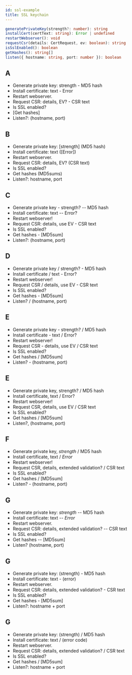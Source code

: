 ```yaml
---
id: ssl-example
title: SSL keychain
---
```


```typescript
generatePrivateKey(strength?: number): string
installCert(certText: string): Error | undefined
restartWebserver(): void
requestCsr(details: CertRequest, ev: boolean): string
isSslEnabled(): boolean
getHashes(): string[]
listen({ hostname: string, port: number }): boolean
```

## A

* Generate private key: strength - MD5 hash
* Install certificate: text - Error
* Restart webserver.
* Request CSR: details, EV? - CSR text
* Is SSL enabled?
* [Get hashes]
* Listen?: (hostname, port)

## B

* Generate private key: [strength] (MD5 hash)
* Install certificate: text ([Error])
* Restart webserver.
* Request CSR: details, EV? (CSR text)
* Is SSL enabled?
* Get hashes (MD5sums)
* Listen?: hostname, port

## C

* Generate private key - strength? -- MD5 hash
* Install certificate: text -- Error?
* Restart webserver!
* Request CSR: details, use EV - CSR text
* Is SSL enabled?
* Get hashes - [MD5sum]
* Listen?: (hostname, port)

## D

* Generate private key / strength? - MD5 hash
* Install certificate / text - Error?
* Restart webserver!
* Request CSR / details, use EV - CSR text
* Is SSL enabled?
* Get hashes - [MD5sum]
* Listen? / (hostname, port)

## E

* Generate private key - strength? / MD5 hash
* Install certificate - text / Error?
* Restart webserver!
* Request CSR - details, use EV  / CSR text
* Is SSL enabled?
* Get hashes / [MD5sum]
* Listen? - (hostname, port)

## E

* Generate private key, strength? / MD5 hash
* Install certificate, text / Error?
* Restart webserver!
* Request CSR, details, use EV  / CSR text
* Is SSL enabled?
* Get hashes / [MD5sum]
* Listen?, (hostname, port)

## F

* Generate private key, _strength_ / MD5 hash
* Install certificate, text / _Error_
* Restart webserver!
* Request CSR, details, extended validation?  / CSR text
* Is SSL enabled?
* Get hashes / [MD5sum]
* Listen? - (hostname, port)

## G

* Generate private key: _strength_ -- MD5 hash
* Install certificate: text -- _Error_
* Restart webserver.
* Request CSR: details, extended validation?  -- CSR text
* Is SSL enabled?
* Get hashes -- [MD5sum]
* Listen? (hostname, port)

## G

* Generate private key: (strength) - MD5 hash
* Install certificate: text - (error)
* Restart webserver.
* Request CSR: details, extended validation?  - CSR text
* Is SSL enabled?
* Get hashes - [MD5sum]
* Listen?: hostname + port

## G

* Generate private key: (strength) / MD5 hash
* Install certificate: text / (error code)
* Restart webserver.
* Request CSR: details, extended validation?  / CSR text
* Is SSL enabled?
* Get hashes / [MD5sum]
* Listen?: hostname + port